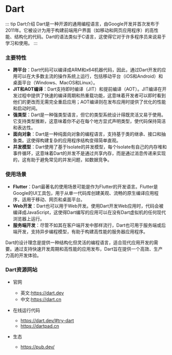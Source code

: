 # Dart

::: tip Dart介绍
Dart是一种开源的通用编程语言，由Google开发并首次发布于2011年。它被设计为用于构建前端用户界面（如移动和网页应用程序）的高性能、结构化的代码。Dart的语法类似于C语言，这使得它对于许多程序员来说易于学习和使用。
:::


### 主要特性

- **跨平台**：Dart代码可以编译成ARM和x64机器代码，因此，通过Dart开发的应用可以在大多数主流的操作系统上运行，包括移动平台（iOS和Android）和桌面平台（Windows、MacOS和Linux）。
- **JIT和AOT编译**：Dart支持即时编译（JIT）和提前编译（AOT）。JIT编译在开发过程中提供了快速的编译周期和热重载功能，这意味着开发者可以即时看到他们的更改而无需完全重启应用；AOT编译则在发布应用时提供了优化的性能和启动时间。
- **强类型**：Dart是一种强类型语言，但它的类型系统设计得既灵活又易于使用。它支持类型推断，这意味着你不必在每个地方显式声明类型，使代码保持简洁和表达性。
- **面向对象**：Dart是一种纯面向对象的编程语言，支持基于类的继承、接口和抽象类。这使得构建复杂的应用程序结构变得简单直观。
- **并发模型**：Dart使用了基于Isolate的并发模型，每个Isolate有自己的内存堆和事件循环，这意味着Dart的并发不是通过共享内存，而是通过消息传递来实现的，这有助于避免常见的并发问题，如数据竞争。

### 使用场景

- **Flutter**：Dart最著名的使用场景可能是作为Flutter的开发语言。Flutter是Google的UI工具包，用于从单一代码库创建美观、流畅的原生编译应用程序，适用于移动、网页和桌面平台。
- **Web开发**：Dart也可以用于Web开发。使用Dart开发Web应用时，代码会被编译成JavaScript，这使得Dart编写的应用可以在没有Dart虚拟机的任何现代浏览器上运行。
- **服务端开发**：尽管不如其在客户端开发中那样流行，Dart也可用于服务端或后端开发，支持异步编程模型，有助于构建高性能的服务器应用程序。

Dart的设计理念是提供一种结构化但灵活的编程语言，适合现代应用开发的需要。通过支持快速开发周期和高性能的应用发布，Dart旨在提供一个高效、生产力高的开发体验。

### Dart资源网站

- 官网
  - 英文:https://dart.dev
  - 中文:https://dart.cn

- 在线运行代码
  - https://dart.dev/#try-dart
  - https://dartpad.cn

- 生态
  - https://pub.dev/
